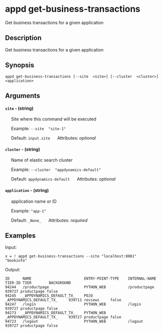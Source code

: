 # appd get-business-transactions

Get business transactions for a given application

## Description

Get business transactions for a given application

## Synopsis

`appd get-business-transactions [--site  <site>] [--cluster  <cluster>] <application>`

## Arguments


#### `site` - (string)

&nbsp;&nbsp;&nbsp;&nbsp; Site where this command will be executed  

&nbsp;&nbsp;&nbsp;&nbsp; Example:  `--site  "site-1"`

&nbsp;&nbsp;&nbsp;&nbsp; Default: `input.site`
&nbsp;&nbsp;&nbsp;&nbsp; Attributes: _optional_  


#### `cluster` - (string)

&nbsp;&nbsp;&nbsp;&nbsp; Name of elastic search cluster  

&nbsp;&nbsp;&nbsp;&nbsp; Example:  `--cluster  "appdynamics-default"`

&nbsp;&nbsp;&nbsp;&nbsp; Default: `appdynamics-default`
&nbsp;&nbsp;&nbsp;&nbsp; Attributes: _optional_  


#### `application` - (string)

&nbsp;&nbsp;&nbsp;&nbsp; application name or ID  

&nbsp;&nbsp;&nbsp;&nbsp; Example:  `"app-1"`

&nbsp;&nbsp;&nbsp;&nbsp; Default: `_None_`
&nbsp;&nbsp;&nbsp;&nbsp; Attributes: _required_  



## Examples

Input: 
```
x = ! appd get-business-transactions --site "localhost:8081" "bookinfo"
```
Output: 
```
ID   	NAME                    	ENTRY-POINT-TYPE	INTERNAL-NAME           	TIER-ID	TIER       	BACKGROUND 
94244	/productpage            	PYTHON_WEB      	/productpage            	 939727	productpage	false     	
94245	_APPDYNAMICS_DEFAULT_TX_	POJO            	_APPDYNAMICS_DEFAULT_TX_	 939711	reviews    	false     	
94247	/login                  	PYTHON_WEB      	/login                  	 939727	productpage	false     	
94273	_APPDYNAMICS_DEFAULT_TX_	PYTHON_WEB      	_APPDYNAMICS_DEFAULT_TX_	 939727	productpage	false     	
94723	/logout                 	PYTHON_WEB      	/logout                 	 939727	productpage	false     
```

